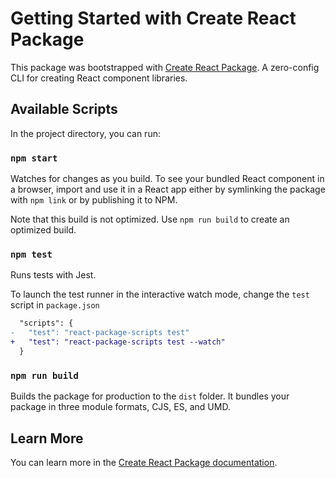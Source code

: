 # Getting Started with Create React Package

This package was bootstrapped with [Create React Package](https://github.com/haseebanwar/create-react-package). A zero-config CLI for creating React component libraries.

## Available Scripts

In the project directory, you can run:

### `npm start`

Watches for changes as you build. To see your bundled React component in a browser, import and use it in a React app either by symlinking the package with `npm link` or by publishing it to NPM.

Note that this build is not optimized. Use `npm run build` to create an optimized build.

### `npm test`

Runs tests with Jest.

To launch the test runner in the interactive watch mode, change the `test` script in `package.json`

```diff
  "scripts": {
-   "test": "react-package-scripts test"
+   "test": "react-package-scripts test --watch"
  }
```

### `npm run build`

Builds the package for production to the `dist` folder. It bundles your package in three module formats, CJS, ES, and UMD.

## Learn More

You can learn more in the [Create React Package documentation](https://github.com/haseebanwar/create-react-package#readme).

